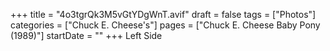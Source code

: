 +++
title = "4o3tgrQk3M5vGtYDgWnT.avif"
draft = false
tags = ["Photos"]
categories = ["Chuck E. Cheese's"]
pages = ["Chuck E. Cheese Baby Pony (1989)"]
startDate = ""
+++
Left Side

